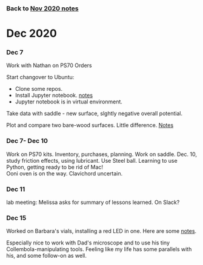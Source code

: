 
### Back to [Nov 2020 notes](../Nov2020)

# Dec 2020


 ### Dec 7
 
 Work with Nathan on PS70 Orders
 
 Start changover to Ubuntu:
 - Clone some repos.
 - Install Jupyter notebook.  [notes](../../Ubuntu_setup_2020/)
 - Jupyter notebook is in virtual environment.
 
Take data with saddle - new surface, slghtly negative overall potential.

Plot and compare two bare-wood surfaces.   Little difference.  [Notes](https://github.com/roberthart56/SCFAB/tree/master/SC_lab/Projects/rotating_saddle)

### Dec 7- Dec 10

Work on PS70 kits.  Inventory, purchases, planning.
Work on saddle.  Dec. 10, study friction effects, using lubricant.  Use Steel ball.
Learning to use Python, getting ready to be rid of Mac!  
Ooni oven is on the way.  Clavichord uncertain.

### Dec 11

lab meeting:  Melissa asks for summary of lessons learned.  On Slack?

### Dec 15

Worked on Barbara's vials, installing a red LED in one.  Here are some [notes](../../Vial_lights).  

Especially nice to work with Dad's microscope and to use his tiny Collembola-manipulating tools.  Feeling like my life has some parallels with his, and some follow-on as well.

